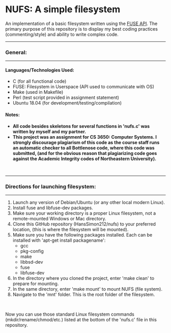 # NUFS: A simple filesystem #
An implementation of a basic filesystem written using the
<a href=http://libfuse.github.io/doxygen/ target="_blank">FUSE API</a>. The primary purpose of this repository
is to display my best coding practices (commenting/style) and ability to write complex code.

<hr>
<h3>General:</h3>
<hr>
   
<h4>Languages/Technologies Used:</h4>
<ul>
 <li>C (for all functional code)</li>
 <li>FUSE: Filesystem in Userspace (API used to communicate with OS)</li>
 <li>Make (used in Makefile)</li>
 <li>Perl (test script provided in assignment statement)</li>
 <li>Ubuntu 18.04 (for development/testing/compilation)</li>
</ul>
 

<h4>Notes:</h4>
<ul>
 <b>
 <li>All code besides skeletons for several functions in 'nufs.c' was written by myself and my partner.</li>
 <li>This project was an assignment for CS 3650: Computer Systems.  I strongly discourage plagiarism of this code as the course staff runs an automatic checker to all Bottlenose code, where this code was submitted, (and for the obvious reason that plagiarizing code goes against the Academic Integrity codes of Northeastern University).</li>
 </b>
</ul>

<div>
</div>


<br>
<hr>
<h3>Directions for launching filesystem:</h3>
<hr>
<ol>
 <li>Launch any version of Debian/Ubuntu (or any other local modern Linux).</li>
 <li>Install fuse and libfuse-dev packages.</li>
 <li>Make sure your working directory is a proper Linux filesystem, not a remote-mounted Windows or Mac directory.</li>
 <li>Clone this GitHub repository (HansSimon212/nufs) to your preferred location, (this is where the filesystem will be mounted).</li>
 <li>Make sure you have the following packages installed. Each can be installed with 'apt-get install packagename':
   <ul>
      <li>gcc</li>
      <li>pkg-config</li>
      <li>make</li>
      <li>libbsd-dev</li>
      <li>fuse</li>
      <li>libfuse-dev</li>
   </ul>
   </li>
 <li>In the directory where you cloned the project, enter 'make clean' to prepare for mounting.</li>
 <li>In the same directory, enter 'make mount' to mount NUFS (file system).</li>
 <li>Navigate to the 'mnt' folder. This is the root folder of the filesystem.</li>
</ol>
<br>

Now you can use those standard Linux filesystem commands (mkdir/rename/chmod/etc.) listed at the bottom of the 'nufs.c' file in this repository.
